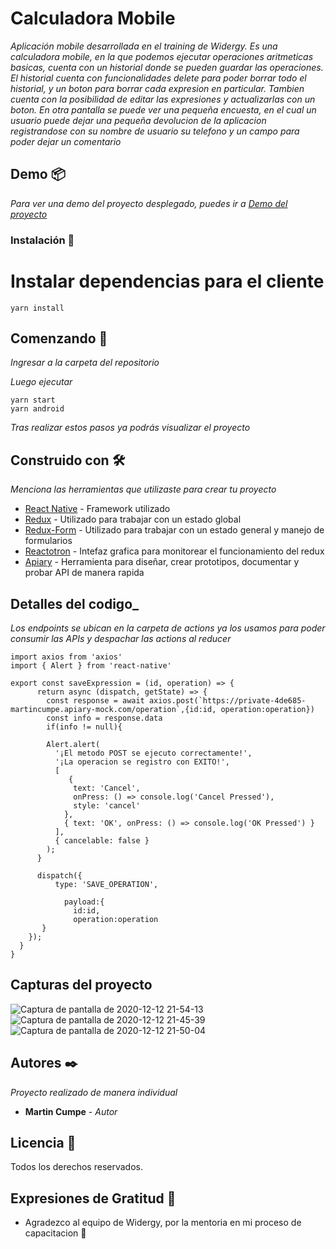 # Calculadora Mobile

_Aplicación mobile desarrollada en el training de Widergy. Es una calculadora mobile, en la que podemos ejecutar operaciones aritmeticas basicas, cuenta con un historial donde se pueden guardar las operaciones. El historial cuenta con funcionalidades delete para poder borrar todo el historial, y un boton para borrar cada expresion en particular. Tambien cuenta con la posibilidad de editar las expresiones y actualizarlas con un boton._
_En otra pantalla se puede ver una pequeña encuesta, en el cual un usuario puede dejar una pequeña devolucion de la aplicacion registrandose con su nombre de usuario su telefono y un campo para poder dejar un comentario_

## Demo 📦

_Para ver una demo del proyecto desplegado, puedes ir a [Demo del proyecto]()_


### Instalación 🔧

# Instalar dependencias para el cliente
```
yarn install
```

## Comenzando 🚀
_Ingresar a la carpeta del repositorio_ 

_Luego ejecutar_
```
yarn start
yarn android
```

_Tras realizar estos pasos ya podrás visualizar el proyecto_


## Construido con 🛠️

_Menciona las herramientas que utilizaste para crear tu proyecto_
* [React Native](https://reactnative.dev/) - Framework utilizado
* [Redux](https://es.redux.js.org/) - Utilizado para trabajar con un estado global
* [Redux-Form](https://redux-form.com/8.3.0/) - Utilizado para trabajar con un estado general y manejo de formularios
* [Reactotron](https://github.com/infinitered/reactotron) - Intefaz grafica para monitorear el funcionamiento del redux 
* [Apiary](https://apiary.io/) - Herramienta para diseñar, crear prototipos, documentar y probar API de manera rapida

## Detalles del codigo_
_Los endpoints se ubican en la carpeta de actions ya los usamos para poder consumir las APIs y despachar las actions al reducer_
```
import axios from 'axios'
import { Alert } from 'react-native'

export const saveExpression = (id, operation) => {  
      return async (dispatch, getState) => {
        const response = await axios.post(`https://private-4de685-martincumpe.apiary-mock.com/operation`,{id:id, operation:operation})
        const info = response.data
        if(info != null){
      
        Alert.alert(
          '¡El metodo POST se ejecuto correctamente!',
          '¡La operacion se registro con EXITO!',
          [
             {
              text: 'Cancel',
              onPress: () => console.log('Cancel Pressed'),
              style: 'cancel'
            },
            { text: 'OK', onPress: () => console.log('OK Pressed') }
          ],
          { cancelable: false }
        );    
      }

      dispatch({  
          type: 'SAVE_OPERATION',
            
            payload:{
              id:id,
              operation:operation
       }
    }); 
  }
}    
```

## Capturas del proyecto 
![Captura de pantalla de 2020-12-12 21-54-13](https://user-images.githubusercontent.com/62455807/102000288-d6353580-3cc4-11eb-8be1-3c1eff88ab91.png)
![Captura de pantalla de 2020-12-12 21-45-39](https://user-images.githubusercontent.com/62455807/102000214-d54fd400-3cc3-11eb-8f50-b7d3ac1baac3.png)
![Captura de pantalla de 2020-12-12 21-50-04](https://user-images.githubusercontent.com/62455807/102000253-54450c80-3cc4-11eb-8a7a-358d254875c9.png)


## Autores ✒️

_Proyecto realizado de manera individual_

* **Martin Cumpe** - *Autor*


## Licencia 📄

Todos los derechos reservados. 


## Expresiones de Gratitud 🎁

* Agradezco al equipo de Widergy, por la mentoria en mi proceso de capacitacion 🍺

